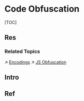 # Code Obfuscation

[TOC]



## Res
### Related Topics
↗ [Encodings](../../../../../🗺%20CS_Overview/💋%20Intro%20to%20CS/😤%20Information,%20Data,%20Number%20and%20Math%20in%20Digital%20Systems/Encodings.md)
↗ [JS Obfuscation](../../../../../Software%20Engineering/👾%20Web%20Development/🖥️%20Web%20FrontEnd%20Dev/⬆️%20Frontend%20Optimization/JS%20Obfuscation.md)



## Intro



## Ref
